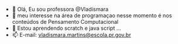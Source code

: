 - 👋 Olá, Eu sou professora @Vladismara
- 👀 meu interesse na área de programaçao nesse momento é nos conteúdos de Pensamento Computacional
- 🌱 Estou aprendendo scratch e java script ...
- 📫 E-mail: vladismara.martins@escola.pr.gov.br
